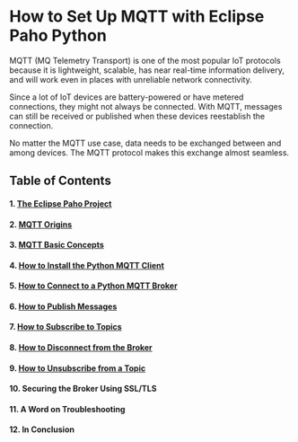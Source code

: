 # How to Set Up MQTT with Eclipse Paho Python

MQTT (MQ Telemetry Transport) is one of the most popular IoT protocols because it is lightweight, scalable, has near real-time information delivery, and will work even in places with unreliable network connectivity. 

Since a lot of IoT devices are battery-powered or have metered connections, they might not always be connected. With MQTT, messages can still be received or published when these devices reestablish the connection.

No matter the MQTT use case, data needs to be exchanged between and among devices. The MQTT protocol makes this exchange almost seamless.


## Table of Contents

#### 1. [The Eclipse Paho Project](/Eclipse%20_Paho/01_the_eclipse_paho_project.md)
#### 2. [MQTT Origins](/Eclipse%20_Paho/02_mqtt_origins.md)
#### 3. [MQTT Basic Concepts](/Eclipse%20_Paho/03_mqtt_basic_concepts.md)
#### 4. [How to Install the Python MQTT Client](/Eclipse%20_Paho/04_how_to_install_the_python_%20mqtt_client.md)
#### 5. [How to Connect to a Python MQTT Broker](/Eclipse_Paho/05_how_to_connect_to_a_python_mqtt_broker.md)
#### 6. [How to Publish Messages](/Eclipse_Paho/06_how_to_publish_messages.md)
#### 7. [How to Subscribe to Topics](/07_how_to_subscribe_to_topics.md)
#### 8. [How to Disconnect from the Broker](/08_how_to_disconnect_from_the_broker.md)
#### 9. [How to Unsubscribe from a Topic](/09_how_to_unsubscribe_from_a%20_topic.md)
#### 10. Securing the Broker Using SSL/TLS
#### 11. A Word on Troubleshooting
#### 12. In Conclusion

